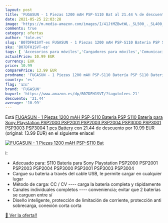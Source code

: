 ```yaml
---
layout: post
title: 'FUGASUN - 1 Piezas 1200 mAH PSP-S110 Bat al 21.44 % de descuento'
date: 2021-05-25 22:03:28
image: 'https://m.media-amazon.com/images/I/41JtMZBwtWL._SL500_._SL400_.jpg'
comments: true
category: ofertas
author: 'tole.es'
slug: 'B07DFH1SVT-es FUGASUN - 1 Piezas 1200 mAH PSP-S110 Batería PSP S110...'
sku: 'B07DFH1SVT-es'
tags: [ 'Accesorios para móviles','Cargadores para móviles','Comunicación móvil y accesorios','Electrónica','fugasun','playstation', ]
actualPrice: 10.99 EUR
currency: EUR
price: 10.99
comparePrice: 13.99 EUR
prodname: 'FUGASUN - 1 Piezas 1200 mAH PSP-S110 Batería PSP S110 Batería para Sony Playstation PSP2000 PSP2001 PSP2003 PSP2004 PSP3000 PSP3001 PSP3003 PSP3004  1 pcs Battery '
country: 'es'
flag: '🇪🇸'
brand: 'FUGASUN'
buyurl: 'https://www.amazon.es/dp/B07DFH1SVT/?tag=tolees-21'
descuento: '21.44'
average: '10.99'
---
```


Está [FUGASUN - 1 Piezas 1200 mAH PSP-S110 Batería PSP S110 Batería para Sony Playstation PSP2000 PSP2001 PSP2003 PSP2004 PSP3000 PSP3001 PSP3003 PSP3004  1 pcs Battery ](https://www.amazon.es/dp/B07DFH1SVT/?tag=tolees-21) con 21.44 de descuento por 10.99 EUR (original: 13.99 EUR) en el siguiente enlace!

[![FUGASUN - 1 Piezas 1200 mAH PSP-S110 Bat](https://m.media-amazon.com/images/I/41JtMZBwtWL._SL500_._SL400_.jpg)](https://www.amazon.es/dp/B07DFH1SVT/?tag=tolees-21)

ℹ️:

- Adecuado para: S110 Batería para Sony Playstation PSP2000 PSP2001 PSP2003 PSP2004 PSP3000 PSP3001 PSP3003 PSP3004
- Cargue su batería a través del cable USB, le permite cargar en cualquier lugar
- Método de carga: CC / CV ---- carga la batería completa y rápidamente
- Canales individuales completos ---- conveniencia; evitar que 2 baterías se carguen entre sí
- Diseño inteligente, protección de limitación de corriente, protección anti sobrecarga, conexión corta corta

[🛒 Ver la oferta!!](https://www.amazon.es/dp/B07DFH1SVT/?tag=tolees-21)
